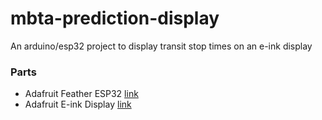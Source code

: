 # mbta-prediction-display
An arduino/esp32 project to display transit stop times on an e-ink display


### Parts
 - Adafruit Feather ESP32 [link](https://www.adafruit.com/product/3405)
 - Adafruit E-ink Display [link](https://www.adafruit.com/product/4777)
